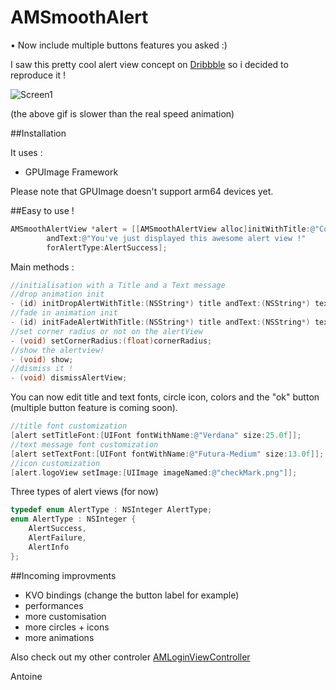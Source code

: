 AMSmoothAlert
==================
• Now include multiple buttons features you asked :)

I saw this pretty cool alert view concept on [Dribbble](https://dribbble.com/shots/1523277-Success-Popup-for-Handybook-New-App-GIF?list=users&offset=0) so i decided to reproduce it !

![Screen1](https://raw.githubusercontent.com/mtonio91/AMSmoothAlert/master/screenCapture.gif)

(the above gif is slower than the real speed animation)

##Installation

It uses : 
- GPUImage Framework

Please note that GPUImage doesn't support arm64 devices yet.

##Easy to use !
```objective-c
AMSmoothAlertView *alert = [[AMSmoothAlertView alloc]initWithTitle:@"Congrats !" 
        andText:@"You've just displayed this awesome alert view !" 
        forAlertType:AlertSuccess];
```


Main methods :

```objective-c
//initialisation with a Title and a Text message
//drop animation init
- (id) initDropAlertWithTitle:(NSString*) title andText:(NSString*) text forAlertType:(AlertType) type;
//fade in animation init
- (id) initFadeAlertWithTitle:(NSString*) title andText:(NSString*) text forAlertType:(AlertType) type;
//set corner radius or not on the alertView
- (void) setCornerRadius:(float)cornerRadius;
//show the alertview!
- (void) show;
//dismiss it !
- (void) dismissAlertView;

```
You can now edit title and text fonts, circle icon, colors and the "ok" button (multiple button feature is coming soon).
```objective-c
//title font customization
[alert setTitleFont:[UIFont fontWithName:@"Verdana" size:25.0f]];
//text message font customization
[alert setTextFont:[UIFont fontWithName:@"Futura-Medium" size:13.0f]];
//icon customization
[alert.logoView setImage:[UIImage imageNamed:@"checkMark.png"]];

```

Three types of alert views (for now)
```objective-c
typedef enum AlertType : NSInteger AlertType;
enum AlertType : NSInteger {
    AlertSuccess,
    AlertFailure,
    AlertInfo
};
```


##Incoming improvments

- KVO bindings (change the button label for example) 
- performances
- more customisation
- more circles + icons
- more animations


Also check out my other controler [AMLoginViewController](https://github.com/mtonio91/AMLoginViewController)


Antoine
